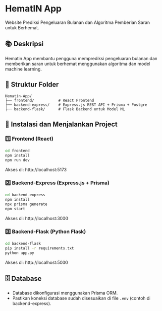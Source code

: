 # HematIN App

Website Prediksi Pengeluaran Bulanan dan Algoritma Pemberian Saran untuk Berhemat.

## 📚 Deskripsi
Hematin App membantu pengguna memprediksi pengeluaran bulanan dan memberikan saran untuk berhemat menggunakan algoritma dan model machine learning.

## 📂 Struktur Folder
```
Hematin-App/
├── frontend/           # React Frontend
├── backend-express/    # Express.js REST API + Prisma + Postgre
├── backend-flask/      # Flask Backend untuk Model ML
```

## 🚀 Instalasi dan Menjalankan Project

### 1️⃣ Frontend (React)
```bash
cd frontend
npm install
npm run dev
```
Akses di: http://localhost:5173

### 2️⃣ Backend-Express (Express.js + Prisma)
```bash
cd backend-express
npm install
npx prisma generate
npm start
```
Akses di: http://localhost:3000

### 3️⃣ Backend-Flask (Python Flask)
```bash
cd backend-flask
pip install -r requirements.txt
python app.py
```
Akses di: http://localhost:5000

## 🗄️ Database
- Database dikonfigurasi menggunakan Prisma ORM.
- Pastikan koneksi database sudah disesuaikan di file `.env` (contoh di backend-express).